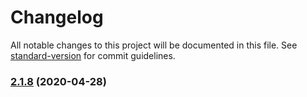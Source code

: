 # Changelog

All notable changes to this project will be documented in this file. See [standard-version](https://github.com/conventional-changelog/standard-version) for commit guidelines.

### [2.1.8](https://github.com/Wildlifes/vuepress-starter/compare/v2.20.1...v2.1.8) (2020-04-28)
